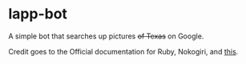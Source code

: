 # lapp-bot
A simple bot that searches up pictures ~~of Texas~~ on Google.

Credit goes to the Official documentation for Ruby, Nokogiri, and [this](https://stackoverflow.com/questions/64268962/ruby-get-random-pic-from-google).
